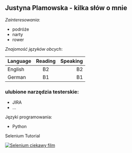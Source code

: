 ## Justyna Plamowska - kilka słów o mnie



*Zainteresowania*:
* podróże
* narty
* rower

*Znajomość języków obcych*:


| Language        | Reading          | Speaking  |
| -------------   |:-------------:   | -----:    |
| English         | B2               | B2        |
| German          | B1               |   B1      |



### ulubione narzędzia testerskie:
- JIRA 
- ...


Języki programowania:
- Python


Selenium Tutorial

[![Selenium ciekawy film](http://img.youtube.com/vi/YOUTUBE_VIDEO_ID_HERE/0.jpg)](https://www.youtube.com/watch?v=5FUdrBq-WFo)
